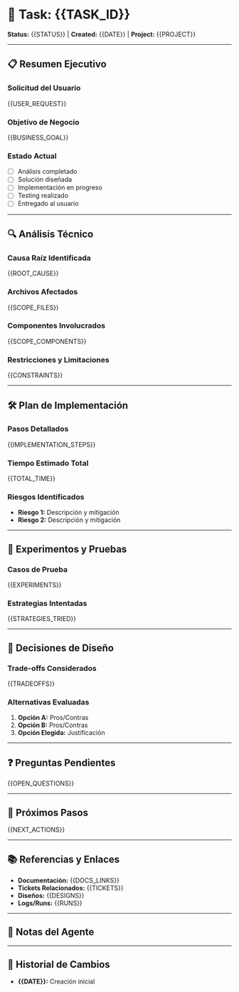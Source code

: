 # 🎯 Task: {{TASK_ID}}
**Status:** {{STATUS}} | **Created:** {{DATE}} | **Project:** {{PROJECT}}

---

## 📋 Resumen Ejecutivo
### Solicitud del Usuario
{{USER_REQUEST}}

### Objetivo de Negocio
{{BUSINESS_GOAL}}

### Estado Actual
- [ ] Análisis completado
- [ ] Solución diseñada  
- [ ] Implementación en progreso
- [ ] Testing realizado
- [ ] Entregado al usuario

---

## 🔍 Análisis Técnico

### Causa Raíz Identificada
{{ROOT_CAUSE}}

### Archivos Afectados
{{SCOPE_FILES}}

### Componentes Involucrados
{{SCOPE_COMPONENTS}}

### Restricciones y Limitaciones
{{CONSTRAINTS}}

---

## 🛠️ Plan de Implementación

### Pasos Detallados
{{IMPLEMENTATION_STEPS}}

### Tiempo Estimado Total
{{TOTAL_TIME}}

### Riesgos Identificados
- **Riesgo 1:** Descripción y mitigación
- **Riesgo 2:** Descripción y mitigación

---

## 🧪 Experimentos y Pruebas

### Casos de Prueba
{{EXPERIMENTS}}

### Estrategias Intentadas
{{STRATEGIES_TRIED}}

---

## 🤔 Decisiones de Diseño

### Trade-offs Considerados
{{TRADEOFFS}}

### Alternativas Evaluadas
1. **Opción A:** Pros/Contras
2. **Opción B:** Pros/Contras
3. **Opción Elegida:** Justificación

---

## ❓ Preguntas Pendientes
{{OPEN_QUESTIONS}}

---

## 🚀 Próximos Pasos
{{NEXT_ACTIONS}}

---

## 📚 Referencias y Enlaces
- **Documentación:** {{DOCS_LINKS}}
- **Tickets Relacionados:** {{TICKETS}}
- **Diseños:** {{DESIGNS}}
- **Logs/Runs:** {{RUNS}}

---

## 📝 Notas del Agente
<!-- Espacio libre para que el agente añada contexto específico, observaciones, o detalles que no encajan en las secciones anteriores -->

---

## 🔄 Historial de Cambios
- **{{DATE}}:** Creación inicial
<!-- El agente puede añadir entradas cuando actualice la memoria -->
